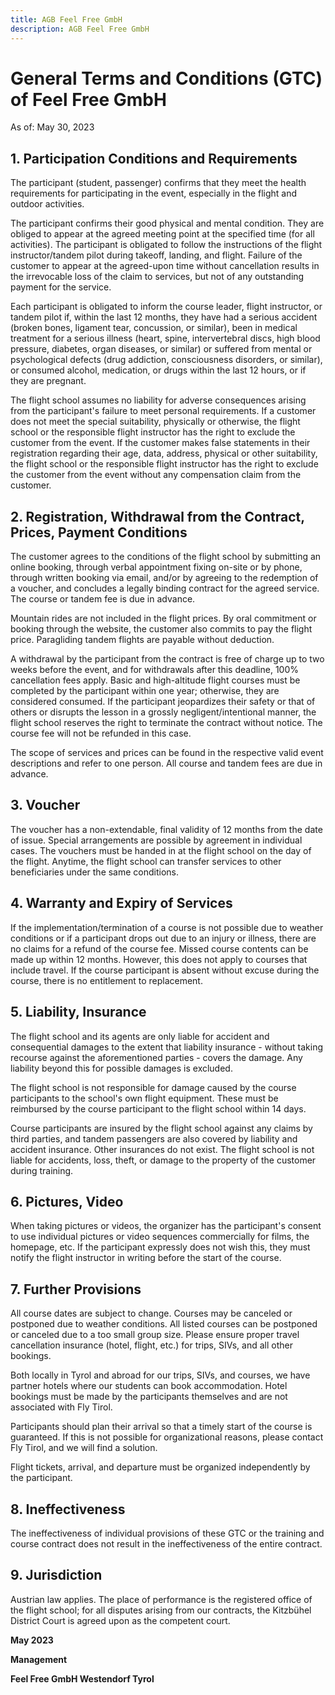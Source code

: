 ```yaml
---
title: AGB Feel Free GmbH
description: AGB Feel Free GmbH
---
```

# General Terms and Conditions (GTC) of Feel Free GmbH

As of: May 30, 2023

## 1. Participation Conditions and Requirements

The participant (student, passenger) confirms that they meet the health requirements for participating in the event, especially in the flight and outdoor activities.

The participant confirms their good physical and mental condition. They are obliged to appear at the agreed meeting point at the specified time (for all activities). The participant is obligated to follow the instructions of the flight instructor/tandem pilot during takeoff, landing, and flight. Failure of the customer to appear at the agreed-upon time without cancellation results in the irrevocable loss of the claim to services, but not of any outstanding payment for the service.

Each participant is obligated to inform the course leader, flight instructor, or tandem pilot if, within the last 12 months, they have had a serious accident (broken bones, ligament tear, concussion, or similar), been in medical treatment for a serious illness (heart, spine, intervertebral discs, high blood pressure, diabetes, organ diseases, or similar) or suffered from mental or psychological defects (drug addiction, consciousness disorders, or similar), or consumed alcohol, medication, or drugs within the last 12 hours, or if they are pregnant.

The flight school assumes no liability for adverse consequences arising from the participant's failure to meet personal requirements. If a customer does not meet the special suitability, physically or otherwise, the flight school or the responsible flight instructor has the right to exclude the customer from the event. If the customer makes false statements in their registration regarding their age, data, address, physical or other suitability, the flight school or the responsible flight instructor has the right to exclude the customer from the event without any compensation claim from the customer.

## 2. Registration, Withdrawal from the Contract, Prices, Payment Conditions

The customer agrees to the conditions of the flight school by submitting an online booking, through verbal appointment fixing on-site or by phone, through written booking via email, and/or by agreeing to the redemption of a voucher, and concludes a legally binding contract for the agreed service. The course or tandem fee is due in advance.

Mountain rides are not included in the flight prices. By oral commitment or booking through the website, the customer also commits to pay the flight price. Paragliding tandem flights are payable without deduction.

A withdrawal by the participant from the contract is free of charge up to two weeks before the event, and for withdrawals after this deadline, 100% cancellation fees apply. Basic and high-altitude flight courses must be completed by the participant within one year; otherwise, they are considered consumed. If the participant jeopardizes their safety or that of others or disrupts the lesson in a grossly negligent/intentional manner, the flight school reserves the right to terminate the contract without notice. The course fee will not be refunded in this case.

The scope of services and prices can be found in the respective valid event descriptions and refer to one person. All course and tandem fees are due in advance.

## 3. Voucher

The voucher has a non-extendable, final validity of 12 months from the date of issue. Special arrangements are possible by agreement in individual cases. The vouchers must be handed in at the flight school on the day of the flight. Anytime, the flight school can transfer services to other beneficiaries under the same conditions.

## 4. Warranty and Expiry of Services

If the implementation/termination of a course is not possible due to weather conditions or if a participant drops out due to an injury or illness, there are no claims for a refund of the course fee. Missed course contents can be made up within 12 months. However, this does not apply to courses that include travel. If the course participant is absent without excuse during the course, there is no entitlement to replacement.

## 5. Liability, Insurance

The flight school and its agents are only liable for accident and consequential damages to the extent that liability insurance - without taking recourse against the aforementioned parties - covers the damage. Any liability beyond this for possible damages is excluded.

The flight school is not responsible for damage caused by the course participants to the school's own flight equipment. These must be reimbursed by the course participant to the flight school within 14 days.

Course participants are insured by the flight school against any claims by third parties, and tandem passengers are also covered by liability and accident insurance. Other insurances do not exist. The flight school is not liable for accidents, loss, theft, or damage to the property of the customer during training.

## 6. Pictures, Video

When taking pictures or videos, the organizer has the participant's consent to use individual pictures or video sequences commercially for films, the homepage, etc. If the participant expressly does not wish this, they must notify the flight instructor in writing before the start of the course.

## 7. Further Provisions

All course dates are subject to change. Courses may be canceled or postponed due to weather conditions. All listed courses can be postponed or canceled due to a too small group size. Please ensure proper travel cancellation insurance (hotel, flight, etc.) for trips, SIVs, and all other bookings.

Both locally in Tyrol and abroad for our trips, SIVs, and courses, we have partner hotels where our students can book accommodation. Hotel bookings must be made by the participants themselves and are not associated with Fly Tirol.

Participants should plan their arrival so that a timely start of the course is guaranteed. If this is not possible for organizational reasons, please contact Fly Tirol, and we will find a solution.

Flight tickets, arrival, and departure must be organized independently by the participant.

## 8. Ineffectiveness

The ineffectiveness of individual provisions of these GTC or the training and course contract does not result in the ineffectiveness of the entire contract.

## 9. Jurisdiction

Austrian law applies. The place of performance is the registered office of the flight school; for all disputes arising from our contracts, the Kitzbühel District Court is agreed upon as the competent court.

**May 2023**

**Management**

**Feel Free GmbH Westendorf Tyrol**
